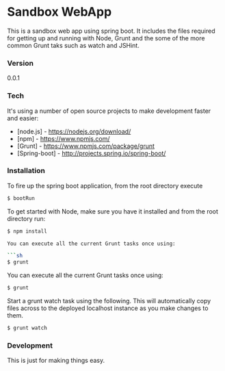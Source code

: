 # Sandbox WebApp

This is a sandbox web app using spring boot. It includes the files required for getting up and running with Node, Grunt and the some of the more common Grunt taks such as watch and JSHint.

### Version
0.0.1

### Tech

It's using a number of open source projects to make development faster and easier:
* [node.js] - https://nodejs.org/download/
* [npm] - https://www.npmjs.com/
* [Grunt] - https://www.npmjs.com/package/grunt
* [Spring-boot] - http://projects.spring.io/spring-boot/

### Installation

To fire up the spring boot application, from the root directory execute

```sh
$ bootRun
```

To get started with Node, make sure you have it installed and from the root directory run:

```sh
$ npm install

You can execute all the current Grunt tasks once using:

```sh
$ grunt
```
You can execute all the current Grunt tasks once using:

```sh
$ grunt
```

Start a grunt watch task using the following. This will automatically copy files across to the deployed localhost instance as you make changes to them.

```sh
$ grunt watch
```

### Development

This is just for making things easy.

